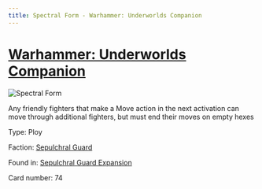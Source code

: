 ```yaml
---
title: Spectral Form - Warhammer: Underworlds Companion
---
```


# [Warhammer: Underworlds Companion](https://guidokessels.github.io/wh-underworlds)

  

![Spectral Form](https://warhammerunderworlds.com/wp-content/uploads/sites/6/2017/12/074_ENG-Spectral-Form.png)

Any friendly fighters that make a Move action in the next activation can move through additional fighters, but must end their moves on empty hexes

Type: Ploy

Faction: [Sepulchral Guard](https://guidokessels.github.io/wh-underworlds/factions/sepulchral-guard)

Found in: [Sepulchral Guard Expansion](https://guidokessels.github.io/wh-underworlds/locations/sepulchral-guard-expansion)

Card number: 74
